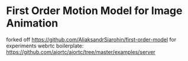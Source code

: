 # First Order Motion Model for Image Animation

forked off https://github.com/AliaksandrSiarohin/first-order-model for experiments
webrtc boilerplate: https://github.com/aiortc/aiortc/tree/master/examples/server


